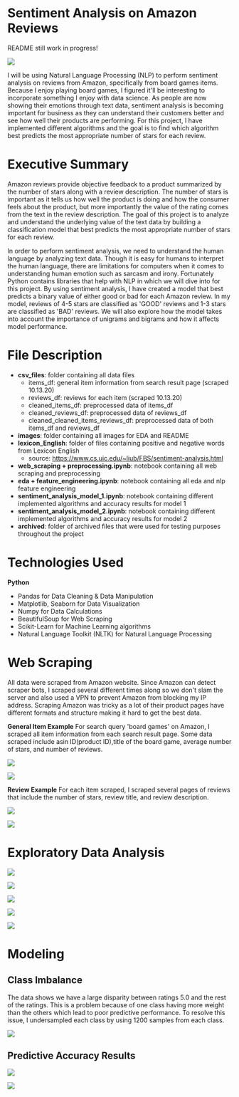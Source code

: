 # Sentiment Analysis on Amazon Reviews
README still work in progress!

![](https://github.com/ttam37/dsc-capstone-project-v2-onl01-dtsc-ft-052620/blob/master/images/Amazon-5-Star-Review-Illustration.jpg)

I will be using Natural Language Processing (NLP) to perform sentiment analysis on reviews from Amazon, specifically from board games items. Because I enjoy playing board games, I figured it'll be interesting to incorporate something I enjoy with data science. As people are now showing their emotions through text data, sentiment analysis is becoming important for business as they can understand their customers better and see how well their products are performing. For this project, I have implemented different algorithms and the goal is to find which algorithm best predicts the most appropriate number of stars for each review.




# Executive Summary

Amazon reviews provide objective feedback to a product summarized by the number of stars along with a review description. The number of stars is important as it tells us how well the product is doing and how the consumer feels about the product, but more importantly the value of the rating comes from the text in the review description. The goal of this project is to analyze and understand the underlying value of the text data by building a classification model that best predicts the most appropriate number of stars for each review.

In order to perform sentiment analysis, we need to understand the human language by analyzing text data. Though it is easy for humans to interpret the human language, there are limitations for computers when it comes to understanding human emotion such as sarcasm and irony. Fortunately Python contains libraries that help with NLP in which we will dive into for this project. By using sentiment analysis, I have created a model that best predicts a binary value of either good or bad for each Amazon review. In my model, reviews of 4-5 stars are classified as 'GOOD' reviews and 1-3 stars are classified as 'BAD' reviews. We will also explore how the model takes into account the importance of unigrams and bigrams and how it affects model performance.


# File Description

* **csv_files**: folder containing all data files
    * items_df: general item information from search result page (scraped 10.13.20)
    * reviews_df: reviews for each item (scraped 10.13.20)
    * cleaned_items_df: preprocessed data of items_df
    * cleaned_reviews_df: preprocessed data of reviews_df
    * cleaned_cleaned_items_reviews_df: preprocessed data of both items_df and reviews_df
* **images**: folder containing all images for EDA and README
* **lexicon_English**: folder of files containing positive and negative words from Lexicon English
    * source: https://www.cs.uic.edu/~liub/FBS/sentiment-analysis.html
* **web_scraping + preprocessing.ipynb**: notebook containing all web scraping and preprocessing
* **eda + feature_engineering.ipynb**: notebook containing all eda and nlp feature engineering
* **sentiment_analysis_model_1.ipynb**: notebook containing different implemented algorithms and accuracy results for model 1
* **sentiment_analysis_model_2.ipynb**: notebook containing different implemented algorithms and accuracy results for model 2
* **archived**: folder of archived files that were used for testing purposes throughout the project


# Technologies Used

**Python**
* Pandas for Data Cleaning & Data Manipulation
* Matplotlib, Seaborn for Data Visualization
* Numpy for Data Calculations
* BeautifulSoup for Web Scraping
* Scikit-Learn for Machine Learning algorithms
* Natural Language Toolkit (NLTK) for Natural Language Processing


# Web Scraping

All data were scraped from Amazon website. Since Amazon can detect scraper bots, I scraped several different times along so we don't slam the server and also used a VPN to prevent Amazon from blocking my IP address. Scraping Amazon was tricky as a lot of their product pages have different formats and structure making it hard to get the best data.

**General Item Example**
For search query 'board games' on Amazon, I scraped all item information from each search result page. Some data scraped include asin ID(product ID),title of the board game, average number of stars, and number of reviews.

![](https://github.com/ttam37/dsc-capstone-project-v2-onl01-dtsc-ft-052620/blob/master/images/general_item_data_from_search_page_screenshot.png)

![](https://github.com/ttam37/dsc-capstone-project-v2-onl01-dtsc-ft-052620/blob/master/images/items_dataframe_screenshot.png)

**Review Example**
For each item scraped, I scraped several pages of reviews that include the number of stars, review title, and review description.

![](https://github.com/ttam37/dsc-capstone-project-v2-onl01-dtsc-ft-052620/blob/master/images/example_review_screenshot.png)

![](https://github.com/ttam37/dsc-capstone-project-v2-onl01-dtsc-ft-052620/blob/master/images/reviews_dataframe_screenshot.png)


# Exploratory Data Analysis

![](https://github.com/ttam37/dsc-capstone-project-v2-onl01-dtsc-ft-052620/blob/master/images/count_of_user_ratings.png)

![](https://github.com/ttam37/dsc-capstone-project-v2-onl01-dtsc-ft-052620/blob/master/images/scatter_plot_avg_rating_and_price.png)

![](https://github.com/ttam37/dsc-capstone-project-v2-onl01-dtsc-ft-052620/blob/master/images/bar_plot_most_common_words_in_reviews.png)

![](https://github.com/ttam37/dsc-capstone-project-v2-onl01-dtsc-ft-052620/blob/master/images/bar_plot_most_common_bigrams_in_reviews.png)

![](https://github.com/ttam37/dsc-capstone-project-v2-onl01-dtsc-ft-052620/blob/master/images/bar_plot_most_common_positive_negative_words_in_reviews.png)


# Modeling

## Class Imbalance

The data shows we have a large disparity between ratings 5.0 and the rest of the ratings. This is a problem because of one class having more weight than the others which lead to poor predictive performance. To resolve this issue, I undersampled each class by using 1200 samples from each class.

![](https://github.com/ttam37/dsc-capstone-project-v2-onl01-dtsc-ft-052620/blob/master/images/count_of_user_rating_undersampled.png)

## Predictive Accuracy Results

![](https://github.com/ttam37/dsc-capstone-project-v2-onl01-dtsc-ft-052620/blob/master/images/df_predictive_accuracy_results.png)

![](https://github.com/ttam37/dsc-capstone-project-v2-onl01-dtsc-ft-052620/blob/master/images/plot_predictive_accuracy_results.png)



